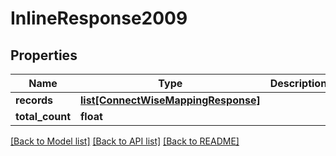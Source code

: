# InlineResponse2009

## Properties
Name | Type | Description | Notes
------------ | ------------- | ------------- | -------------
**records** | [**list[ConnectWiseMappingResponse]**](ConnectWiseMappingResponse.md) |  | [optional] 
**total_count** | **float** |  | [optional] 

[[Back to Model list]](../README.md#documentation-for-models) [[Back to API list]](../README.md#documentation-for-api-endpoints) [[Back to README]](../README.md)

